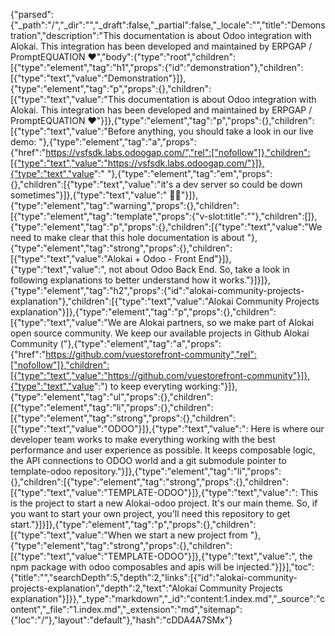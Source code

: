 {"parsed":{"_path":"/","_dir":"","_draft":false,"_partial":false,"_locale":"","title":"Demonstration","description":"This documentation is about Odoo integration with Alokai. This integration has been developed and maintained by ERPGAP / PromptEQUATION ❤️","body":{"type":"root","children":[{"type":"element","tag":"h1","props":{"id":"demonstration"},"children":[{"type":"text","value":"Demonstration"}]},{"type":"element","tag":"p","props":{},"children":[{"type":"text","value":"This documentation is about Odoo integration with Alokai. This integration has been developed and maintained by ERPGAP / PromptEQUATION ❤️"}]},{"type":"element","tag":"p","props":{},"children":[{"type":"text","value":"Before anything, you should take a look in our live demo: "},{"type":"element","tag":"a","props":{"href":"https://vsfsdk.labs.odoogap.com/","rel":["nofollow"]},"children":[{"type":"text","value":"https://vsfsdk.labs.odoogap.com/"}]},{"type":"text","value":" "},{"type":"element","tag":"em","props":{},"children":[{"type":"text","value":"it's a dev server so could be down sometimes"}]},{"type":"text","value":" 🤷‍♂️"}]},{"type":"element","tag":"warning","props":{},"children":[{"type":"element","tag":"template","props":{"v-slot:title":""},"children":[]},{"type":"element","tag":"p","props":{},"children":[{"type":"text","value":"We need to make clear that this hole documentation is about "},{"type":"element","tag":"strong","props":{},"children":[{"type":"text","value":"Alokai + Odoo - Front End"}]},{"type":"text","value":", not about Odoo Back End. So, take a look in following explanations to better understand how it works."}]}]},{"type":"element","tag":"h2","props":{"id":"alokai-community-projects-explanation"},"children":[{"type":"text","value":"Alokai Community Projects explanation"}]},{"type":"element","tag":"p","props":{},"children":[{"type":"text","value":"We are Alokai partners, so we make part of Alokai open source community. We keep our available projects in Github Alokai Community ("},{"type":"element","tag":"a","props":{"href":"https://github.com/vuestorefront-community","rel":["nofollow"]},"children":[{"type":"text","value":"https://github.com/vuestorefront-community"}]},{"type":"text","value":") to keep everyting working:"}]},{"type":"element","tag":"ul","props":{},"children":[{"type":"element","tag":"li","props":{},"children":[{"type":"element","tag":"strong","props":{},"children":[{"type":"text","value":"ODOO"}]},{"type":"text","value":": Here is where our developer team works to make everything working with the best performance and user experience as possible. It keeps composable logic, the API connections to ODOO world and a git submodule pointer to template-odoo repository."}]},{"type":"element","tag":"li","props":{},"children":[{"type":"element","tag":"strong","props":{},"children":[{"type":"text","value":"TEMPLATE-ODOO"}]},{"type":"text","value":": This is the project to start a new Alokai-odoo project. It's our main theme. So, if you want to start your own project, you'll need this repository to get start."}]}]},{"type":"element","tag":"p","props":{},"children":[{"type":"text","value":"When we start a new project from "},{"type":"element","tag":"strong","props":{},"children":[{"type":"text","value":"TEMPLATE-ODOO"}]},{"type":"text","value":", the npm package with odoo composables and apis will be injected."}]}],"toc":{"title":"","searchDepth":5,"depth":2,"links":[{"id":"alokai-community-projects-explanation","depth":2,"text":"Alokai Community Projects explanation"}]}},"_type":"markdown","_id":"content:1.index.md","_source":"content","_file":"1.index.md","_extension":"md","sitemap":{"loc":"/"},"layout":"default"},"hash":"cDDA4A7SMx"}